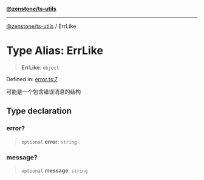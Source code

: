 [**@zenstone/ts-utils**](../README.md)

***

[@zenstone/ts-utils](../globals.md) / ErrLike

# Type Alias: ErrLike

> **ErrLike**: `object`

Defined in: [error.ts:7](https://github.com/janpoem/ts-utils/blob/df5fa129179bf9218996bf53428f8189a02eea4a/src/error.ts#L7)

可能是一个包含错误消息的结构

## Type declaration

### error?

> `optional` **error**: `string`

### message?

> `optional` **message**: `string`
